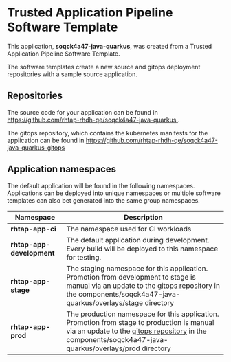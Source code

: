 # Trusted Application Pipeline Software Template

This application, **soqck4a47-java-quarkus**, was created from a Trusted Application Pipeline Software Template.

The software templates create a new source and gitops deployment repositories with a sample source application. 

## Repositories

The source code for your application can be found in [https://github.com/rhtap-rhdh-qe/soqck4a47-java-quarkus ](https://github.com/rhtap-rhdh-qe/soqck4a47-java-quarkus ).
 
The gitops repository, which contains the kubernetes manifests for the application can be found in 
[https://github.com/rhtap-rhdh-qe/soqck4a47-java-quarkus-gitops ](https://github.com/rhtap-rhdh-qe/soqck4a47-java-quarkus-gitops ) 

## Application namespaces 

The default application will be found in the following namespaces. Applications can be deployed into unique namespaces or multiple software templates can also bet generated into the same group namespaces.  

|  Namespace   |  Description   |  
| -------- | -------- |
| **rhtap-app-ci** | The namespace used for CI workloads |
| **rhtap-app-development** | The default application during development. Every build will be deployed to this namespace for testing. |
| **rhtap-app-stage** | The staging namespace for this application. Promotion from development to stage is manual via an update to the [gitops repository](https://github.com/rhtap-rhdh-qe/soqck4a47-java-quarkus-gitops ) in the components/soqck4a47-java-quarkus/overlays/stage directory |
| **rhtap-app-prod** | The production namespace for this application. Promotion from stage to production is manual via an update to the [gitops repository](https://github.com/rhtap-rhdh-qe/soqck4a47-java-quarkus-gitops ) in the components/soqck4a47-java-quarkus/overlays/prod directory |